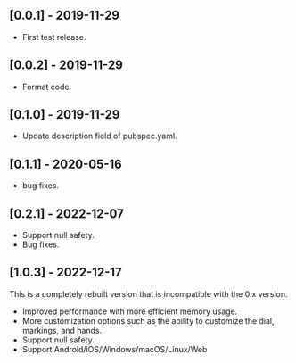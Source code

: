 ## [0.0.1] - 2019-11-29

* First test release.

## [0.0.2] - 2019-11-29

* Format code.

## [0.1.0] - 2019-11-29

* Update description field of pubspec.yaml.

## [0.1.1] - 2020-05-16

* bug fixes.

## [0.2.1] - 2022-12-07
* Support null safety.
* Bug fixes.

## [1.0.3] - 2022-12-17
This is a completely rebuilt version that is incompatible with the 0.x version. 
* Improved performance with more efficient memory usage. 
* More customization options such as the ability to customize the dial, markings, and hands.
* Support null safety.
* Support Android/iOS/Windows/macOS/Linux/Web

